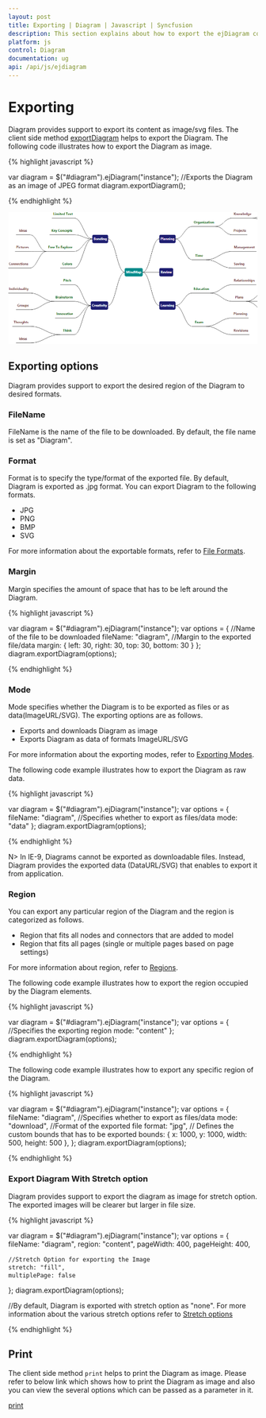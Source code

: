 ```yaml
---
layout: post
title: Exporting | Diagram | Javascript | Syncfusion
description: This section explains about how to export the ejDiagram content as image or svg files.
platform: js
control: Diagram
documentation: ug
api: /api/js/ejdiagram
---
```


# Exporting

Diagram provides support to export its content as image/svg files.
The client side method [exportDiagram](/api/js/ejdiagram#methods:exportdiagram "exportDiagram") helps to export the Diagram. The following code illustrates how to export the Diagram as image.

{% highlight javascript %}

var diagram = $("#diagram").ejDiagram("instance");
//Exports the Diagram as an image of JPEG format
diagram.exportDiagram();

{% endhighlight %}

![Mind-map diagram](Exporting_images/Exporting_img1.png)

## Exporting options

Diagram provides support to export the desired region of the Diagram to desired formats.

### FileName

FileName is the name of the file to be downloaded. By default, the file name is set as "Diagram".

### Format

Format is to specify the type/format of the exported file. By default, Diagram is exported as .jpg format. You can export Diagram to the following formats.

* JPG
* PNG
* BMP
* SVG

For more information about the exportable formats, refer to [File Formats](/api/js/global#fileformats "File Formats").

### Margin

Margin specifies the amount of space that has to be left around the Diagram.

{% highlight javascript %}

var diagram = $("#diagram").ejDiagram("instance");
var options = {
	//Name of the file to be downloaded
	fileName: "diagram",
	//Margin to the exported file/data
	margin: {
		left: 30,
		right: 30,
		top: 30,
		bottom: 30
	}
};
diagram.exportDiagram(options);

{% endhighlight %}

### Mode

Mode specifies whether the Diagram is to be exported as files or as data(ImageURL/SVG). The exporting options are as follows.

* Exports and downloads Diagram as image
* Exports Diagram as data of formats ImageURL/SVG

For more information about the exporting modes, refer to [Exporting Modes](/api/js/global#exportmodes "Exporting Modes").

The following code example illustrates how to export the Diagram as raw data.

{% highlight javascript %}

var diagram = $("#diagram").ejDiagram("instance");
var options = {
	fileName: "diagram",
	//Specifies whether to export as files/data
	mode: "data"
};
diagram.exportDiagram(options);

{% endhighlight %}

N> In IE-9, Diagrams cannot be exported as downloadable files. Instead, Diagram provides the exported data (DataURL/SVG) that enables to export it from application.

### Region

You can export any particular region of the Diagram and the region is categorized as follows.

* Region that fits all nodes and connectors that are added to model
* Region that fits all pages (single or multiple pages based on page settings)

For more information about region, refer to [Regions](/api/js/global#region "Regions").

The following code example illustrates how to export the region occupied by the Diagram elements.

{% highlight javascript %}

var diagram = $("#diagram").ejDiagram("instance");
var options = {
	//Specifies the exporting region
	mode: "content"
};
diagram.exportDiagram(options);

{% endhighlight %}

The following code example illustrates how to export any specific region of the Diagram.

{% highlight javascript %}

var diagram = $("#diagram").ejDiagram("instance");
var options = {
	fileName: "diagram",
	//Specifies whether to export as files/data
	mode: "download",
	//Format of the exported file
	format: "jpg",
	// Defines the custom bounds that has to be exported
	bounds: {
		x: 1000,
		y: 1000,
		width: 500,
		height: 500
	},
};
diagram.exportDiagram(options);

{% endhighlight %}

### Export Diagram With Stretch option

Diagram provides support to export the diagram as image for stretch option. The exported images will be clearer but larger in file size.

{% highlight javascript %}

var diagram = $("#diagram").ejDiagram("instance");
var options = {
	fileName: "diagram",
	region: "content",
	pageWidth: 400, 
	pageHeight: 400,

	//Stretch Option for exporting the Image
	stretch: "fill",
	multiplePage: false
};
diagram.exportDiagram(options);

//By default, Diagram is exported with stretch option as "none". 
For more information about the various stretch options refer to [Stretch options](/api/js/ejdiagram#methods:exportdiagram )

{% endhighlight %}

## Print

The client side method `print` helps to print the Diagram as image. Please refer to below link which shows how to print the Diagram as image and also you can view the several options which can be passed as a parameter in it.

[print](/api/js/ejdiagram#methods:print "print")